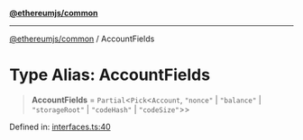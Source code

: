 [**@ethereumjs/common**](../README.md)

***

[@ethereumjs/common](../README.md) / AccountFields

# Type Alias: AccountFields

> **AccountFields** = `Partial`\<`Pick`\<`Account`, `"nonce"` \| `"balance"` \| `"storageRoot"` \| `"codeHash"` \| `"codeSize"`\>\>

Defined in: [interfaces.ts:40](https://github.com/ethereumjs/ethereumjs-monorepo/blob/master/packages/common/src/interfaces.ts#L40)

